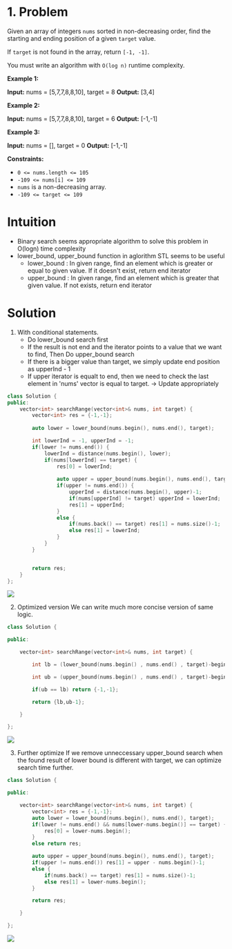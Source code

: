 
# 1. Problem
Given an array of integers `nums` sorted in non-decreasing order, find the starting and ending position of a given `target` value.

If `target` is not found in the array, return `[-1, -1]`.

You must write an algorithm with `O(log n)` runtime complexity.

**Example 1:**

**Input:** nums = [5,7,7,8,8,10], target = 8
**Output:** [3,4]

**Example 2:**

**Input:** nums = [5,7,7,8,8,10], target = 6
**Output:** [-1,-1]

**Example 3:**

**Input:** nums = [], target = 0
**Output:** [-1,-1]

**Constraints:**

- `0 <= nums.length <= 105`
- `-109 <= nums[i] <= 109`
- `nums` is a non-decreasing array.
- `-109 <= target <= 109`


# Intuition

- Binary search seems appropriate algorithm to solve this problem in O(logn) time complexity
- lower_bound, upper_bound function in aglorithm STL seems to be useful
	- lower_bound : In given range, find an element which is greater or equal to given value.  If it doesn't exist, return end iterator
	- upper_bound : In given range, find an element which is greater that given value. If not exists, return end iterator

# Solution

1. With conditional statements.
	- Do lower_bound search first
	- If the result is not end and the iterator points to a value that we want to find, Then Do upper_bound search
	- If there is a bigger value than target, we simply update end position as upperInd - 1
	- If upper iterator is equalt to end, then we need to check the last element in 'nums' vector is equal to target. -> Update appropriately
```cpp
class Solution {
public:
    vector<int> searchRange(vector<int>& nums, int target) {
        vector<int> res = {-1,-1};
        
        auto lower = lower_bound(nums.begin(), nums.end(), target);

        int lowerInd = -1, upperInd = -1;
        if(lower != nums.end()) {
            lowerInd = distance(nums.begin(), lower);
            if(nums[lowerInd] == target) {
                res[0] = lowerInd;
                
                auto upper = upper_bound(nums.begin(), nums.end(), target);
                if(upper != nums.end()) {
                    upperInd = distance(nums.begin(), upper)-1;
                    if(nums[upperInd] != target) upperInd = lowerInd;
                    res[1] = upperInd;
                }
                else {
                    if(nums.back() == target) res[1] = nums.size()-1;
                    else res[1] = lowerInd;
                }
            }
        }


        return res;
    }
};
```
![](../../../images/Pasted%20image%2020240108120417.png)

2. Optimized version
	We can write much more concise version of same logic.
```cpp
class Solution {

public:

    vector<int> searchRange(vector<int>& nums, int target) {

        int lb = (lower_bound(nums.begin() , nums.end() , target)-begin(nums));

        int ub = (upper_bound(nums.begin() , nums.end() , target)-begin(nums));

        if(ub == lb) return {-1,-1};

        return {lb,ub-1};

    }

};
```
![](../../../images/Pasted%20image%2020240108120410.png)

3. Further optimize
	If we remove unneccessary upper_bound search when the found result of lower bound is different with target, we can optimize search time further.
```cpp
class Solution {

public:

    vector<int> searchRange(vector<int>& nums, int target) {
        vector<int> res = {-1,-1};
        auto lower = lower_bound(nums.begin(), nums.end(), target);
        if(lower != nums.end() && nums[lower-nums.begin()] == target) {
            res[0] = lower-nums.begin();
        }
        else return res;

        auto upper = upper_bound(nums.begin(), nums.end(), target);
        if(upper != nums.end()) res[1] = upper - nums.begin()-1;
        else {
            if(nums.back() == target) res[1] = nums.size()-1;
            else res[1] = lower-nums.begin();
        }

        return res;

    }

};
```
![](../../../images/Pasted%20image%2020240108120357.png)